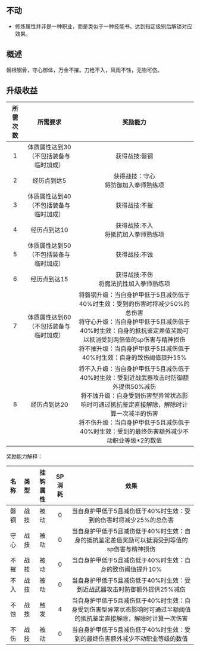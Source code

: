 ## 不动

* 修炼属性并非是一种职业，而是类似于一种技能书。达到指定级别后解锁对应效果。

## 概述

磐根钢骨，守心御体，万金不摧。刀枪不入，风雨不蚀，无物可伤。

## 升级收益

所需次数|所需要求|奖励能力
:--:|:--:|:--:
1|体质属性达到30（不包括装备与临时加成）|获得战技:磐钢
2|经历点到达5|获得战技：守心<br>将防御加入拳师熟练项
3|体质属性达到40（不包括装备与临时加成）|获得战技:不摧
4|经历点到达10|获得战技:不入<br>将抵抗加入拳师熟练项
5|体质属性达到50（不包括装备与临时加成）|获得战技:不蚀
6|经历点到达15|获得战技:不伤<br>将魔法抗性加入拳师熟练项
7|体质属性达到60（不包括装备与临时加成）|将磐钢升级：当自身护甲低于5且减伤低于40%时生效：受到的伤害时将减少50%的总伤害<br>将守心升级：当自身护甲低于5且减伤低于40%时生效：自身的抵抗鉴定差值奖励可以抵消受到两倍值的sp伤害与精神损伤<br>将不摧升级：当自身护甲低于5且减伤低于40%时生效：自身的致伤阈值提升15%
8|经历点到达20|将不入升级：当自身护甲低于5且减伤低于40%时生效：受到近战武器攻击时防御额外提供50%减伤<br>将不蚀升级：自身受到伤害型异常状态影响时可通过抵抗鉴定直接解除，解除时计算一次减半的伤害<br>将不伤升级：当自身护甲低于5且减伤低于40%时生效：受到的最终伤害额外减少不动职业等级*2的数值

奖励能力解释：

名称|类型|挂钩属性|SP消耗|效果
:--:|:--:|:--:|:--:|:--:
磐钢|战技|被动|0|当自身护甲低于5且减伤低于40%时生效：受到的伤害时将减少25%的总伤害
守心|战技|被动|0|当自身护甲低于5且减伤低于40%时生效：自身的抵抗鉴定差值奖励可以抵消受到等值的sp伤害与精神损伤
不摧|战技|被动|0|当自身护甲低于5且减伤低于40%时生效：自身的致伤阈值提升10%
不入|战技|被动|0|当自身护甲低于5且减伤低于40%时生效：受到近战武器攻击时防御额外提供25%减伤
不蚀|战技|触发|4|当自身护甲低于5且减伤低于40%时生效：自身受到伤害型异常状态影响时可通过半额阈值的抵抗鉴定直接解除，解除时计算一次伤害
不伤|战技|被动|0|当自身护甲低于5且减伤低于40%时生效：受到的最终伤害额外减少不动职业等级的数值
